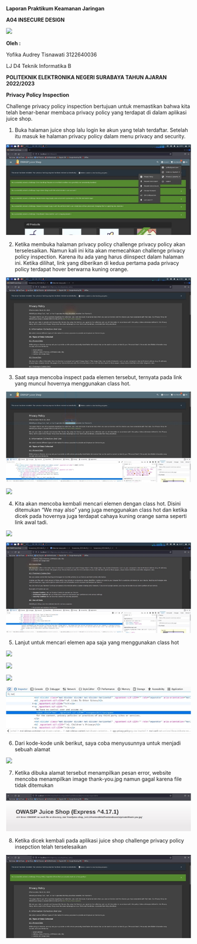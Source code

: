 ﻿**Laporan Praktikum Keamanan Jaringan**

**A04 INSECURE DESIGN**

![](Aspose.Words.2ec6cb19-3bef-4e67-a622-96b654ccbe36.001.png)

**Oleh :**

Yofika Audrey Tisnawati 3122640036

LJ D4 Teknik Informatika B

**POLITEKNIK ELEKTRONIKA NEGERI SURABAYA TAHUN AJARAN 2022/2023**

**Privacy Policy Inspection**

Challenge privacy policy inspection bertujuan untuk memastikan bahwa kita telah benar-benar membaca privacy policy yang terdapat di dalam aplikasi juice shop.

1. Buka halaman juice shop lalu login ke akun yang telah terdaftar. Setelah itu masuk ke halaman privacy policy dalam menu privacy and security.

![](Aspose.Words.2ec6cb19-3bef-4e67-a622-96b654ccbe36.002.jpeg)

2. Ketika membuka halaman privacy policy challenge privacy policy akan terselesaikan. Namun kali ini kita akan memecahkan challenge privacy policy inspection. Karena itu ada yang harus diinspect dalam halaman ini. Ketika dilihat, link yang diberikan di kedua pertama pada privacy policy terdapat hover berwarna kuning orange.

![](Aspose.Words.2ec6cb19-3bef-4e67-a622-96b654ccbe36.003.jpeg)

3. Saat saya mencoba inspect pada elemen tersebut, ternyata pada link yang muncul hovernya menggunakan class hot.

![](Aspose.Words.2ec6cb19-3bef-4e67-a622-96b654ccbe36.004.jpeg)

![](Aspose.Words.2ec6cb19-3bef-4e67-a622-96b654ccbe36.005.png)

4. Kita akan mencoba kembali mencari elemen dengan class hot. Disini ditemukan “We may also” yang juga menggunakan class hot dan ketika dicek pada hovernya juga terdapat cahaya kuning orange sama seperti link awal tadi.

![](Aspose.Words.2ec6cb19-3bef-4e67-a622-96b654ccbe36.006.png)

![](Aspose.Words.2ec6cb19-3bef-4e67-a622-96b654ccbe36.007.jpeg)

5. Lanjut untuk mencari elemen apa saja yang menggunakan class hot

![](Aspose.Words.2ec6cb19-3bef-4e67-a622-96b654ccbe36.008.png)

![](Aspose.Words.2ec6cb19-3bef-4e67-a622-96b654ccbe36.009.png)

![](Aspose.Words.2ec6cb19-3bef-4e67-a622-96b654ccbe36.010.png)

![](Aspose.Words.2ec6cb19-3bef-4e67-a622-96b654ccbe36.011.jpeg)

6. Dari kode-kode unik berikut, saya coba menyusunnya untuk menjadi sebuah alamat

![](Aspose.Words.2ec6cb19-3bef-4e67-a622-96b654ccbe36.012.png)

7. Ketika dibuka alamat tersebut menampilkan pesan error, website mencoba menampilkan image thank-you.jpg namun gagal karena file tidak ditemukan

![](Aspose.Words.2ec6cb19-3bef-4e67-a622-96b654ccbe36.013.jpeg)

8. Ketika dicek kembali pada aplikasi juice shop challenge privacy policy insepction telah terselesaikan

![](Aspose.Words.2ec6cb19-3bef-4e67-a622-96b654ccbe36.014.jpeg)

